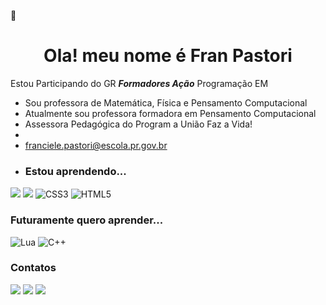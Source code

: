 :tulip: <h1 align="center"> Ola! meu nome é Fran Pastori </h1>

Estou Participando do GR **_Formadores Ação_** Programação EM
- Sou professora de  Matemática, Física e Pensamento Computacional  
-  Atualmente sou professora formadora em Pensamento Computacional
-  Assessora Pedagógica do Program a União Faz a Vida!
-  ![]()
- franciele.pastori@escola.pr.gov.br
- ### Estou aprendendo...
[![](https://img.shields.io/badge/JavaScript-323330?style=for-the-badge&logo=javascript&logoColor=F7DF1E)](https://editor.p5js.org/)
[![](https://img.shields.io/badge/Scratch-4D97FF?style=for-the-badge&logo=Scratch&logoColor=white)](https://scratch.mit.edu/)
![CSS3](https://img.shields.io/badge/css3-%231572B6.svg?style=for-the-badge&logo=css3&logoColor=white)
![HTML5](https://img.shields.io/badge/html5-%23E34F26.svg?style=for-the-badge&logo=html5&logoColor=white)

### Futuramente quero aprender...
![Lua](https://img.shields.io/badge/lua-%232C2D72.svg?style=for-the-badge&logo=lua&logoColor=white)
![C++](https://img.shields.io/badge/c++-%2300599C.svg?style=for-the-badge&logo=c%2B%2B&logoColor=white)

### Contatos

[![](https://img.shields.io/badge/LinkedIn-0077B5?style=for-the-badge&logo=linkedin&logoColor=white)](https://www.linkedin.com/in/franciele-pastori-64486418a/)
[![](https://img.shields.io/badge/YouTube-FF0000?style=for-the-badge&logo=youtube&logoColor=white)](https://www.youtube.com/user/fpastori009)
[![](https://img.shields.io/badge/Instagram-E4405F?style=for-the-badge&logo=instagram&logoColor=white)](https://www.instagram.com/franpastori)
